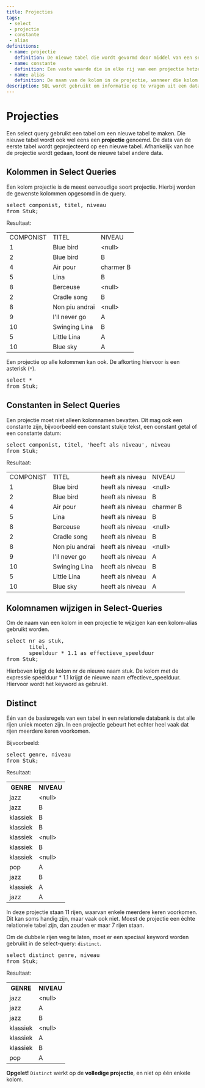 ```yaml
---
title: Projecties
tags: 
 - select
 - projectie
 - constante
 - alias
definitions: 
 - name: projectie
   definition: De nieuwe tabel die wordt gevormd door middel van een select query.
 - name: constante
   definition: Een vaste waarde die in elke rij van een projectie hetzelfde is.
 - name: alias
   definition: De naam van de kolom in de projectie, wanneer die kolom in de oorspronkelijke tabel een andere naam had.
description: SQL wordt gebruikt om informatie op te vragen uit een databank. Die informatie krijg je terug in de vorm van een tabel. Deze tabel wordt ook wel eens de projectie genoemd.
---
```


# Projecties

Een select query gebruikt een tabel om een nieuwe tabel te maken. Die nieuwe tabel wordt ook wel eens een **projectie** genoemd. De data van de eerste tabel wordt geprojecteerd op een nieuwe tabel. Afhankelijk van hoe de projectie wordt gedaan, toont de nieuwe tabel andere data.

## Kolommen in Select Queries

Een kolom projectie is de meest eenvoudige soort projectie. Hierbij worden de gewenste kolommen opgesomd in de query.

<pre class="prettyprint linenums lang-sql">
select componist, titel, niveau
from Stuk;
</pre>

Resultaat:

<table>
   <tr>
      <td>COMPONIST</td>
      <td>TITEL</td>
      <td>NIVEAU</td>
   </tr>
   <tr>
      <td>1</td>
      <td>Blue bird</td>
      <td>&lt;null&gt;</td>
   </tr>
   <tr>
      <td>2</td>
      <td>Blue bird</td>
      <td>B</td>
   </tr>
   <tr>
      <td>4</td>
      <td>Air pour</td>
      <td>charmer B</td>
   </tr>
   <tr>
      <td>5</td>
      <td>Lina</td>
      <td>B</td>
   </tr>
   <tr>
      <td>8</td>
      <td>Berceuse</td>
      <td>&lt;null&gt;</td>
   </tr>
   <tr>
      <td>2</td>
      <td>Cradle song</td>
      <td>B</td>
   </tr>
   <tr>
      <td>8</td>
      <td>Non piu andrai</td>
      <td>&lt;null&gt;</td>
   </tr>
   <tr>
      <td>9</td>
      <td>I'll never go</td>
      <td>A</td>
   </tr>
   <tr>
      <td>10</td>
      <td>Swinging Lina</td>
      <td>B</td>
   </tr>
   <tr>
      <td>5</td>
      <td>Little Lina</td>
      <td>A</td>
   </tr>
   <tr>
      <td>10</td>
      <td>Blue sky</td>
      <td>A</td>
   </tr>
</table>

Een projectie op alle kolommen kan ook. De afkorting hiervoor is een asterisk (`*`).

<pre class="prettyprint linenums lang-sql">
select *
from Stuk;
</pre>

## Constanten in Select Queries

Een projectie moet niet alleen kolomnamen bevatten. Dit mag ook een constante zijn, bijvoorbeeld een constant stukje tekst, een constant getal of een constante datum:

<pre class="prettyprint linenums lang-sql">
select componist, titel, 'heeft als niveau', niveau
from Stuk;
</pre>

Resultaat:

<table>
   <tr>
      <td>COMPONIST</td>
      <td>TITEL</td>
      <td>heeft als niveau</td>
      <td>NIVEAU</td>
   </tr>
   <tr>
      <td>1</td>
      <td>Blue bird</td>
      <td>heeft als niveau</td>
      <td>&lt;null&gt;</td>
   </tr>
   <tr>
      <td>2</td>
      <td>Blue bird</td>
      <td>heeft als niveau</td>
      <td>B</td>
   </tr>
   <tr>
      <td>4</td>
      <td>Air pour</td>
      <td>heeft als niveau</td>
      <td>charmer B</td>
   </tr>
   <tr>
      <td>5</td>
      <td>Lina</td>
      <td>heeft als niveau</td>
      <td>B</td>
   </tr>
   <tr>
      <td>8</td>
      <td>Berceuse</td>
      <td>heeft als niveau</td>
      <td>&lt;null&gt;</td>
   </tr>
   <tr>
      <td>2</td>
      <td>Cradle song</td>
      <td>heeft als niveau</td>
      <td>B</td>
   </tr>
   <tr>
      <td>8</td>
      <td>Non piu andrai</td>
      <td>heeft als niveau</td>
      <td>&lt;null&gt;</td>
   </tr>
   <tr>
      <td>9</td>
      <td>I'll never go</td>
      <td>heeft als niveau</td>
      <td>A</td>
   </tr>
   <tr>
      <td>10</td>
      <td>Swinging Lina</td>
      <td>heeft als niveau</td>
      <td>B</td>
   </tr>
   <tr>
      <td>5</td>
      <td>Little Lina</td>
      <td>heeft als niveau</td>
      <td>A</td>
   </tr>
   <tr>
      <td>10</td>
      <td>Blue sky</td>
      <td>heeft als niveau</td>
      <td>A</td>
   </tr>
</table>

<!--
## Expressies in Select Queries

Een select-query mag ook expressies bevatten. De waarde van die expressie wordt dan berekend uit kolomwaardes en/of constanten.

<pre class="prettyprint linenums lang-sql">
select naam || ' is gevestigd in ' || plaats
from Muziekschool;
</pre>

De expressie hierboven heet een concatenation. Een concatenation is het samenvoegen van tekst-waarden zodat het één tekst wordt.

<table>
   <tr>
      <td>CONCATENATION</td>
   </tr>
   <tr>
      <td>Muziekschool Amsterdam is gevestigd in Amsterdam</td>
   </tr>
   <tr>
      <td>Reijnders' Muziekschool is gevestigd in Nijmegen</td>
   </tr>
   <tr>
      <td>Het Muziekpakhuis is gevestigd in Amsterdam</td>
   </tr>
</table> -->

## Kolomnamen wijzigen in Select-Queries

Om de naam van een kolom in een projectie te wijzigen kan een kolom-alias gebruikt worden.

<pre class="prettyprint linenums lang-sql">
select nr as stuk,
       titel,
       speelduur * 1.1 as effectieve_speelduur
from Stuk;
</pre>

Hierboven krijgt de kolom nr de nieuwe naam stuk. De kolom met de expressie speelduur * 1.1 krijgt de nieuwe naam effectieve_speelduur. Hiervoor wordt het keyword as gebruikt.

## Distinct

Eén van de basisregels van een tabel in een relationele databank is dat alle rijen uniek moeten zijn. In een projectie gebeurt het echter heel vaak dat rijen meerdere keren voorkomen.

Bijvoorbeeld:

<pre class="prettyprint linenums lang-sql">
select genre, niveau
from Stuk;
</pre>

Resultaat:

<table>
   <tr>
      <th>GENRE</th>
      <th>NIVEAU</th>
   </tr>
   <tr>
      <td>jazz</td>
      <td>&lt;null&gt;</td>
   </tr>
   <tr>
      <td>jazz</td>
      <td>B</td>
   </tr>
   <tr>
      <td>klassiek</td>
      <td>B</td>
   </tr>
   <tr>
      <td>klassiek</td>
      <td>B</td>
   </tr>
   <tr>
      <td>klassiek</td>
      <td>&lt;null&gt;</td>
   </tr>
   <tr>
      <td>klassiek</td>
      <td>B</td>
   </tr>
   <tr>
      <td>klassiek</td>
      <td>&lt;null&gt;</td>
   </tr>
   <tr>
      <td>pop</td>
      <td>A</td>
   </tr>
   <tr>
      <td>jazz</td>
      <td>B</td>
   </tr>
   <tr>
      <td>klassiek</td>
      <td>A</td>
   </tr>
   <tr>
      <td>jazz</td>
      <td>A</td>
   </tr>
</table>

In deze projectie staan 11 rijen, waarvan enkele meerdere keren voorkomen. Dit kan soms handig zijn, maar vaak ook niet. Moest de projectie een èchte relationele tabel zijn, dan zouden er maar 7 rijen staan. 

Om de dubbele rijen weg te laten, moet er een speciaal keyword worden gebruikt in de select-query: `distinct`.

<pre class="prettyprint linenums lang-sql">
select distinct genre, niveau
from Stuk;
</pre>

Resultaat:


<table>
   <tr>
      <th>GENRE</th>
      <th>NIVEAU</th>
   </tr>
   <tr>
      <td>jazz</td>
      <td>&lt;null&gt;</td>
   </tr>
   <tr>
      <td>jazz</td>
      <td>A</td>
   </tr>
   <tr>
      <td>jazz</td>
      <td>B</td>
   </tr>
   <tr>
      <td>klassiek</td>
      <td>&lt;null&gt;</td>
   </tr>
   <tr>
      <td>klassiek</td>
      <td>A</td>
   </tr>
   <tr>
      <td>klassiek</td>
      <td>B</td>
   </tr>
   <tr>
      <td>pop</td>
      <td>A</td>
   </tr>
</table>

**Opgelet!** `Distinct` werkt op de **volledige projectie**, en niet op één enkele kolom.
